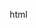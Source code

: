 

html
<!DOCTYPE html>
<html lang="ar" dir="rtl">
<head>
    <meta charset="UTF-8">
    <meta name="viewport" content="width=device-width, initial-scale=1.0">
    <title>مشروع أنس ماجد الصبحي</title>
    <style>
        :root {
            --primary-color: #2c3e50;
            --secondary-color: #34495e;
            --accent-color: #2980b9;
            --text-color: #333;
            --light-bg: #f9f9f9;
        }
        
        body {
            font-family: 'Segoe UI', Tahoma, Geneva, Verdana, sans-serif;
            margin: 0;
            padding: 0;
            background-color: #f5f5f5;
            color: var(--text-color);
            line-height: 1.6;
        }
        
        .header-container {
            background-color: var(--primary-color);
            color: white;
            padding: 15px 0;
            box-shadow: 0 2px 10px rgba(0,0,0,0.1);
        }
        
        .university-header {
            display: flex;
            justify-content: center;
            align-items: center;
            gap: 20px;
            padding: 10px;
            flex-wrap: wrap;
        }
        
        .university-logo {
            height: 80px;
            transition: transform 0.3s;
        }
        
        .university-logo:hover {
            transform: scale(1.05);
        }
        
        .site-title {
            margin: 0;
            font-size: 1.8rem;
            font-weight: 600;
            color: white;
        }
        
        .site-subtitle {
            margin: 5px 0 0;
            font-size: 1rem;
            font-weight: 300;
            opacity: 0.9;
        }
        
        nav {
            background-color: var(--secondary-color);
            padding: 12px 0;
            text-align: center;
            position: sticky;
            top: 0;
            z-index: 100;
        }
        
        nav a {
            color: white;
            text-decoration: none;
            margin: 0 12px;
            padding: 8px 15px;
            border-radius: 25px;
            transition: all 0.3s;
            font-size: 0.95rem;
        }
        
        nav a:hover {
            background-color: var(--accent-color);
            transform: translateY(-2px);
        }
        
        .container {
            max-width: 850px;
            margin: 30px auto;
            padding: 25px;
            background-color: white;
            box-shadow: 0 0 15px rgba(0,0,0,0.08);
            border-radius: 8px;
        }
        
        .section {
            margin: 25px 0;
            padding: 20px;
            background-color: var(--light-bg);
            border-radius: 8px;
            transition: transform 0.3s, box-shadow 0.3s;
        }
        
        .section:hover {
            transform: translateY(-3px);
            box-shadow: 0 5px 15px rgba(0,0,0,0.1);
        }
        
        h2 {
            color: var(--primary-color);
            margin-top: 0;
            padding-bottom: 10px;
            border-bottom: 2px solid var(--accent-color);
        }
        
        h3 {
            color: var(--secondary-color);
            margin-top: 25px;
        }
        
        .contact-item {
            margin: 15px 0;
            display: flex;
            align-items: center;
            padding: 10px;
            border-radius: 6px;
            transition: background-color 0.2s;
        }
        
        .contact-item:hover {
            background-color: rgba(52, 152, 219, 0.1);
        }
        
        .contact-item i {
            margin-left: 10px;
            color: var(--accent-color);
            font-size: 1.2rem;
        }
        
        footer {
            background-color: var(--primary-color);
            color: white;
            text-align: center;
            padding: 20px 0;
            margin-top: 40px;
            font-size: 0.9rem;
        }
        
        .page {
            display: none;
            animation: fadeIn 0.5s ease-in-out;
        }
        
        @keyframes fadeIn {
            from { opacity: 0; transform: translateY(10px); }
            to { opacity: 1; transform: translateY(0); }
        }
        
        .active {
            display: block;
        }
        
        .welcome-message {
            text-align: center;
            padding: 30px 20px;
        }
        
        .welcome-message h2 {
            color: var(--primary-color);
            font-size: 2rem;
            margin-bottom: 20px;
        }
        
        .welcome-message p {
            font-size: 1.1rem;
            max-width: 700px;
            margin: 0 auto 25px;
        }
        
        .features-list {
            display: flex;
            justify-content: center;
            flex-wrap: wrap;
            gap: 20px;
            margin-top: 30px;
        }
        
        .feature-card {
            background-color: white;
            border-radius: 8px;
            padding: 20px;
            width: 200px;
            box-shadow: 0 3px 10px rgba(0,0,0,0.08);
            transition: all 0.3s;
            text-align: center;
        }
        
        .feature-card:hover {
            transform: translateY(-5px);
            box-shadow: 0 5px 15px rgba(0,0,0,0.1);
        }
        
        .feature-icon {
            font-size: 2rem;
            color: var(--accent-color);
            margin-bottom: 15px;
        }
        
        form {
            margin-top: 20px;
        }
        
        input, textarea {
            width: 100%;
            padding: 12px;
            margin-bottom: 15px;
            border: 1px solid #ddd;
            border-radius: 6px;
            font-family: inherit;
            font-size: 1rem;
            transition: border-color 0.3s;
        }
        
        input:focus, textarea:focus {
            border-color: var(--accent-color);
            outline: none;
            box-shadow: 0 0 0 3px rgba(52, 152, 219, 0.2);
        }
        
        button[type="submit"] {
            background-color: var(--accent-color);
            color: white;
            padding: 12px 25px;
            border: none;
            border-radius: 25px;
            cursor: pointer;
            font-size: 1rem;
            transition: all 0.3s;
        }
        
        button[type="submit"]:hover {
            background-color: #2475ab;
            transform: translateY(-2px);
            box-shadow: 0 3px 10px rgba(0,0,0,0.1);
        }
        
        @media (max-width: 768px) {
            .university-header {
                flex-direction: column;
                text-align: center;
            }
            
            nav a {
                margin: 0 5px;
                padding: 6px 10px;
                font-size: 0.85rem;
            }
            
            .container {
                margin: 15px;
                padding: 15px;
            }
        }
    </style>
    <link rel="stylesheet" href="https://cdnjs.cloudflare.com/ajax/libs/font-awesome/6.0.0-beta3/css/all.min.css">
</head>
<body>
    <div class="header-container">
        <div class="university-header">
            <img src="https://www.taibahu.edu.sa/ar/About/Leadership/PublishingImages/TU-Logo-02.png" 
                 alt="شعار جامعة طيبة" 
                 class="university-logo">
            <div>
                <h1 class="site-title">مشروع أنس ماجد الصبحي</h1>
                <p class="site-subtitle">جامعة طيبة - الكلية التطبيقية</p>
            </div>
        </div>
    </div>
    
    <nav>
        <a href="#" onclick="showPage('home')"><i class="fas fa-home"></i> الرئيسية</a>
        <a href="#" onclick="showPage('page1')"><i class="fas fa-user-graduate"></i> معلومات الطالب</a>
        <a href="#" onclick="showPage('page2')"><i class="fas fa-project-diagram"></i> تعريف المشروع</a>
        <a href="#" onclick="showPage('page3')"><i class="fas fa-envelope"></i> اتصل بنا</a>
    </nav>
    
    <div class="container">
        <!-- الصفحة الرئيسية -->
        <div id="home" class="page active">
            <div class="welcome-message">
                <h2>مرحباً بكم في موقع مشروعي</h2>
                <p>يسعدني أن أقدم لكم من خلال هذا الموقع مشروعي الأكاديمي الذي يمثل ثمرة جهودي وتعلمي خلال مسيرتي الجامعية.</p>
                <p>يمكنكم استكشاف مختلف أقسام الموقع للتعرف علي وعلى مشروعي، كما يمكنكم التواصل معي مباشرة.</p>
                
                <div class="features-list">
                    <div class="feature-card">
                        <div class="feature-icon">
                            <i class="fas fa-user-tie"></i>
                        </div>
                        <h3>معلومات شخصية</h3>
                        <p>تعرف على معلوماتي الأكاديمية والشخصية</p>
                    </div>
                    
                    <div class="feature-card">
                        <div class="feature-icon">
                            <i class="fas fa-laptop-code"></i>
                        </div>
                        <h3>تفاصيل المشروع</h3>
                        <p>استكشف أهداف ومحتوى مشروعي</p>
                    </div>
                    
                    <div class="feature-card">
                        <div class="feature-icon">
                            <i class="fas fa-comments"></i>
                        </div>
                        <h3>تواصل مباشر</h3>
                        <p>تواصل معني لطرح أي استفسارات</p>
                    </div>
                </div>
            </div>
        </div>
        
        <!-- الصفحة الأولى -->
        <div id="page1" class="page">
            <div class="section student-info">
                <h2><i class="fas fa-id-card"></i> معلومات الطالب</h2>
                <div style="display: flex; align-items: center; gap: 20px; flex-wrap: wrap;">
                    <div style="flex: 1; min-width: 200px;">
                        <p><strong><i class="fas fa-user"></i> الاسم الكامل:</strong> أنس ماجد عيد الصبحي</p>
                        <p><strong><i class="fas fa-id-badge"></i> الرقم الجامعي:</strong> 4610959</p>
                        <p><strong><i class="fas fa-university"></i> الكلية:</strong> الكلية التطبيقية</p>
                        <p><strong><i class="fas fa-graduation-cap"></i> الجامعة:</strong> جامعة طيبة</p>
                    </div>
                    <div style="flex: 1; text-align: center; min-width: 200px;">
                        <img src="https://via.placeholder.com/200" alt="صورة الطالب" style="width: 150px; height: 150px; border-radius: 50%; object-fit: cover; border: 3px solid var(--accent-color);">
                    </div>
                </div>
            </div>
            
            <div class="section">
                <h2><i class="fas fa-user-graduate"></i> نبذة عني</h2>
                <p>أنا طالب مجتهد في الكلية التطبيقية بجامعة طيبة، أسعى دائماً لاكتساب المعرفة وتطوير مهاراتي في مجال تخصصي.</p>
                <p>أهتم بتطوير نفسي أكاديمياً وعملياً، وأؤمن بأهمية العمل الجماعي والابتكار في تحقيق النجاح.</p>
            </div>
        </div>
        
        <!-- الصفحة الثانية -->
        <div id="page2" class="page">
            <div class="section project-description">
                <h2><i class="fas fa-project-diagram"></i> مشروع إنشاء ثلاث صفحات ويب</h2>
                <p>يسرني أن أقدم لكم مشروعي الذي يمثل خطوة مهمة في رحلتي التعليمية، حيث قمت بتطوير موقع ويب متكامل يتكون من ثلاث صفحات رئيسية مترابطة.</p>
                
                <h3><i class="fas fa-list-ol"></i> مكونات المشروع:</h3>
                <ol>
                    <li><strong>صفحة معلومات الطالب:</strong> تحتوي على معلوماتي الشخصية والأكاديمية</li>
                    <li><strong>صفحة المشروع:</strong> تعرض تفاصيل وأهداف المشروع الحالي</li>
                    <li><strong>صفحة اتصل بنا:</strong> تمكن الزوار من التواصل معي مباشرة</li>
                </ol>
                
                <h3><i class="fas fa-bullseye"></i> أهداف المشروع:</h3>
                <div style="display: flex; flex-wrap: wrap; gap: 15px; margin-top: 15px;">
                    <div style="background-color: rgba(52, 152, 219, 0.1); padding: 15px; border-radius: 8px; flex: 1; min-width: 200px;">
                        <h4><i class="fas fa-laptop-code"></i> تطوير المهارات</h4>
                        <p>تطبيق المعرفة النظرية في مجال تطوير الويب عملياً</p>
                    </div>
                    <div style="background-color: rgba(52, 152, 219, 0.1); padding: 15px; border-radius: 8px; flex: 1; min-width: 200px;">
                        <h4><i class="fas fa-users"></i> تجربة المستخدم</h4>
                        <p>تصميم واجهة مستخدم سهلة الاستخدام وجذابة</p>
                    </div>
                    <div style="background-color: rgba(52, 152, 219, 0.1); padding: 15px; border-radius: 8px; flex: 1; min-width: 200px;">
                        <h4><i class="fas fa-link"></i> الربط بين الصفحات</h4>
                        <p>إنشاء نظام متكامل للتنقل بين صفحات الموقع</p>
                    </div>
                </div>
            </div>
            
            <div class="section dedication">
                <h2><i class="fas fa-heart"></i> إهداء</h2>
                <p>أهدي هذا العمل إلى كل من ساندني في رحلتي التعليمية، وبالأخص إلى الدكتور الفاضل <strong>صالح المطيري</strong> الذي كان له الفضل الكبير في توجيهي وإثراء معرفتي.</p>
                <p>كما أتوجه بالشكر إلى عائلتي وأصدقائي الذين قدموا لي الدعم المستمر طوال هذه الرحلة.</p>
            </div>
        </div>
        
        <!-- الصفحة الثالثة -->
        <div id="page3" class="page">
            <div class="section contact-info">
                <h2><i class="fas fa-envelope"></i> اتصل بنا</h2>
                <p>يسعدني تلقي استفساراتكم وملاحظاتكم حول المشروع، يمكنكم التواصل معي عبر الوسائل التالية:</p>
                
                <div class="contact-item">
                    <i class="fas fa-mobile-alt"></i>
                    <span><strong>الجوال:</strong> 0532763923</span>
                </div>
                
                <div class="contact-item">
                    <i class="fas fa-envelope"></i>
                    <span><strong>البريد الإلكتروني:</strong> TU4610959@taibahu.edu.sa</span>
                </div>
                
                <div class="contact-item">
                    <i class="fas fa-map-marker-alt"></i>
                    <span><strong>الموقع:</strong> جامعة طيبة - المدينة المنورة</span>
                </div>
                
                <h3 style="margin-top: 30px;"><i class="fas fa-paper-plane"></i> أرسل رسالة مباشرة</h3>
                <form>
                    <div style="margin-bottom: 15px;">
                        <label for="name" style="display: block; margin-bottom: 5px;"><i class="fas fa-user"></i> الاسم:</label>
                        <input type="text" id="name" placeholder="ادخل اسمك الكريم">
                    </div>
                    
                    <div style="margin-bottom: 15px;">
                        <label for="email" style="display: block; margin-bottom: 5px;"><i class="fas fa-at"></i> البريد الإلكتروني:</label>
                        <input type="email" id="email" placeholder="ادخل بريدك الإلكتروني">
                    </div>
                    
                    <div style="margin-bottom: 20px;">
                        <label for="message" style="display: block; margin-bottom: 5px;"><i class="fas fa-comment"></i> الرسالة:</label>
                        <textarea id="message" rows="5" placeholder="اكتب رسالتك هنا..."></textarea>
                    </div>
                    
                    <button type="submit">
                        <i class="fas fa-paper-plane"></i> إرسال الرسالة
                    </button>
                </form>
            </div>
            
            <div class="section thanks">
                <h2><i class="fas fa-hands-helping"></i> كلمة شكر</h2>
                <p>أشكركم من أعماق قلبي لزيارتكم موقعي واهتمامكم بمشروعي. هذا الجهد يمثل لي خطوة مهمة في مسيرتي التعليمية والمهنية.</p>
                <p>أتطلع دائماً إلى تحسين عملي وتطوير مهاراتي، لذا فإن ملاحظاتكم واستفساراتكم تسعدني كثيراً وتساعدني على التطور.</p>
                <p>شكراً لوقتكم الكريم، وأتمنى أن تجدوا في هذا المشروع ما يفيدكم.</p>
            </div>
        </div>
    </div>
    
    <footer>
        <p>جميع الحقوق محفوظة &copy; <span id="year"></span> - أنس ماجد الصبحي</p>
        <div style="margin-top: 10px;">
            <a href="#" style="color: white; margin: 0 10px;"><i class="fab fa-twitter"></i></a>
            <a href="#" style="color: white; margin: 0 10px;"><i class="fab fa-linkedin"></i></a>
            <a href="#" style="color: white; margin: 0 10px;"><i class="fab fa-github"></i></a>
        </div>
    </footer>

    <script>
        // عرض الصفحات
        function showPage(pageId) {
            document.querySelectorAll('.page').forEach(page => {
                page.classList.remove('active');
            });
            document.getElementById(pageId).classList.add('active');
            
            // Scroll to top
            window.scrollTo({ top: 0, behavior: 'smooth' });
        }
        
        // تحديث سنة حقوق النشر
        document.getElementById('year').textContent = new Date().getFullYear();
        
        // تأثيرات عند تحميل الصفحة
        window.addEventListener('load', function() {
            setTimeout(function() {
                document.querySelector('.welcome-message').style.opacity = '1';
                document.querySelector('.welcome-message').style.transform = 'translateY(0)';
            }, 300);
        });
    </script>
</body>
</html>



